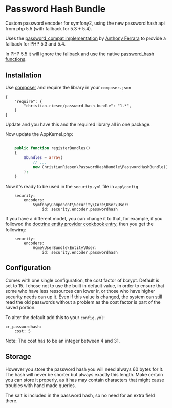 Password Hash Bundle
====================

Custom password encoder for symfony2, using the new password hash api from php 5.5 (with fallback for 5.3 + 5.4).

Uses the [password_compat implementation](https://github.com/ircmaxell/password_compat) by [Anthony Ferrara](http://blog.ircmaxell.com/) to provide a fallback for PHP 5.3 and 5.4.

In PHP 5.5 it will ignore the fallback and use the native [password_hash functions](http://php.net/manual/en/ref.password.php).

Installation
------------

Use [composer](http://getcomposer.org/) and require the library in your `composer.json`

	{
    	"require": {
        	"christian-riesen/password-hash-bundle": "1.*",
    	}
	}


Update and you have this and the required library all in one package.

Now update the AppKernel.php:

```php

    public function registerBundles()
    {
        $bundles = array(
			// ...
            new ChristianRiesen\PasswordHashBundle\PasswordHashBundle(),
		);
	}
```

Now it's ready to be used in the `security.yml` file in `app\config`

        security:
            encoders:
                Symfony\Component\Security\Core\User\User:
                    id: security.encoder.passwordhash

If you have a different model, you can change it to that, for example, if you followed the [doctrine entity provider cookbook entry](http://symfony.com/doc/master/cookbook/security/entity_provider.html), then you get the following:

        security:
            encoders:
                Acme\UserBundle\Entity\User:
                    id: security.encoder.passwordhash


Configuration
-------------

Comes with one single configuration, the cost factor of bcrypt. Default is set to 15. I chose not to use the built in default value, in order to ensure that some who have less ressources can lower ir, or those who have higher security needs can up it. Even if this value is changed, the system can still read the old passwords without a problem as the cost factor is part of the saved portion.

To alter the default add this to your `config.yml`:

	cr_passwordhash:
		cost: 5

Note: The cost has to be an integer between 4 and 31.

Storage
-------

However you store the password hash you will need always 60 bytes for it. The hash will never be shorter but always exactly this length. Make certain you can store it properly, as it has may contain characters that might cause troubles with hand made queries.

The salt is included in the password hash, so no need for an extra field there.